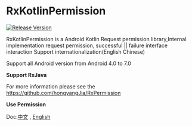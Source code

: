  # RxKotlinPermission
 
[![Release Version](https://img.shields.io/badge/release-1.1.8-yellow.svg)](https://github.com/hongyangJia/RxKotlinPermission/releases) 
 
 RxKotlinPermission is a Android Kotlin Request permission library,Internal implementation request permission, successful ||  failure interface interaction
 Support internationalization(English Chinese) 
 
 Support all Android version from Android 4.0 to 7.0
 
**Support RxJava**

 For more information please see the https://github.com/hongyangJia/RxPermission

 **Use Permission**
 
 Doc:[中文](https://github.com/hongyangJia/RxKotlinPermission/tree/master/chinese_doc) , [English](https://github.com/hongyangJia/RxKotlinPermission/tree/master/docs)  
 